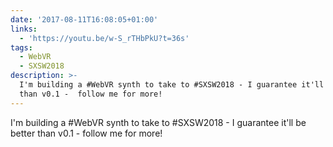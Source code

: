 ```yaml
---
date: '2017-08-11T16:08:05+01:00'
links:
  - 'https://youtu.be/w-S_rTHbPkU?t=36s'
tags:
  - WebVR
  - SXSW2018
description: >-
  I'm building a #WebVR synth to take to #SXSW2018 - I guarantee it'll be better
  than v0.1 -  follow me for more!
---
```

I'm building a #WebVR synth to take to #SXSW2018 - I guarantee it'll be better than v0.1 -  follow me for more!
